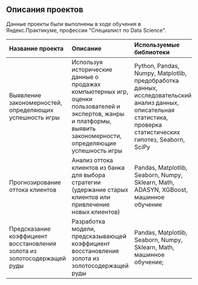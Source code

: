 ## Описания проектов

Данные проекты были выполнены в ходе обучения в Яндекс.Практикуме, профессии "Специалист по Data Science".

| Название проекта | Описание | Используемые библиотеки | 
| :---------------------- | :---------------------- | :---------------------- |
| Выявление закономерностей, определяющих успешность игры | Используя исторические данные о продажах компьютерных игр, оценки пользователей и экспертов, жанры и платформы, выявить закономерности, определяющие успешность игры | Python, Pandas, Numpy, Matplotlib, предобработка данных, исследовательский анализ данных, описательная статистика, проверка статистических гипотез, Seaborn, SciPy|
| Прогнозирование оттока клиентов | Анализ оттока клиентов из банка для выбора стратегии (удержание старых клиентов или привлечение новых клиентов)|Pandas, Matplotlib, Seaborn, Numpy, Sklearn, Math, ADASYN, XGBoost, машинное обучение|
| Предсказание коэффициент восстановления золота из золотосодержащей руды| Разработка модели, предсказывающей коэффициент восстановления золота из золотосодержащей руды | Pandas, Matplotlib, Seaborn, Numpy, Sklearn, Math, машинное обучение; |
